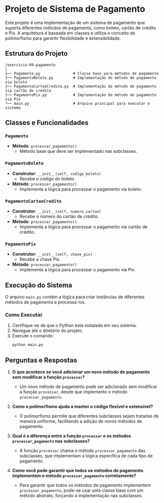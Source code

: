# Projeto de Sistema de Pagamento

Este projeto é uma implementação de um sistema de pagamento que suporta diferentes métodos de pagamento, como boleto, cartão de crédito e Pix. A arquitetura é baseada em classes e utiliza o conceito de polimorfismo para garantir flexibilidade e extensibilidade.

## Estrutura do Projeto

```
/exercicio-09-pagamento
│
├── Pagamento.py               # Classe base para métodos de pagamento
├── PagamentoBoleto.py         # Implementação do método de pagamento via boleto
├── PagamentoCartaoCredito.py  # Implementação do método de pagamento via cartão de crédito
├── PagamentoPix.py            # Implementação do método de pagamento via Pix
└── main.py                    # Arquivo principal para executar o sistema
```

## Classes e Funcionalidades

### `Pagamento`
- **Método**: `processar_pagamento()`
  - Método base que deve ser implementado nas subclasses.

### `PagamentoBoleto`
- **Construtor**: `__init__(self, codigo_boleto)`
  - Recebe o código do boleto.
- **Método**: `processar_pagamento()`
  - Implementa a lógica para processar o pagamento via boleto.

### `PagamentoCartaoCredito`
- **Construtor**: `__init__(self, numero_cartao)`
  - Recebe o número do cartão de crédito.
- **Método**: `processar_pagamento()`
  - Implementa a lógica para processar o pagamento via cartão de crédito.

### `PagamentoPix`
- **Construtor**: `__init__(self, chave_pix)`
  - Recebe a chave Pix.
- **Método**: `processar_pagamento()`
  - Implementa a lógica para processar o pagamento via Pix.

## Execução do Sistema

O arquivo `main.py` contém a lógica para criar instâncias de diferentes métodos de pagamento e processá-los.

### Como Executar

1. Certifique-se de que o Python está instalado em seu sistema.
2. Navegue até o diretório do projeto.
3. Execute o comando:
   ```bash
   python main.py
   ```

## Perguntas e Respostas

1. **O que acontece se você adicionar um novo método de pagamento sem modificar a função `processar`?**
   - Um novo método de pagamento pode ser adicionado sem modificar a função `processar`, desde que implemente o método `processar_pagamento`.

2. **Como o polimorfismo ajuda a manter o código flexível e extensível?**
   - O polimorfismo permite que diferentes subclasses sejam tratadas de maneira uniforme, facilitando a adição de novos métodos de pagamento.

3. **Qual é a diferença entre a função `processar` e os métodos `processar_pagamento` nas subclasses?**
   - A função `processar` chama o método `processar_pagamento` das subclasses, que implementam a lógica específica de cada tipo de pagamento.

4. **Como você pode garantir que todos os métodos de pagamento implementem o método `processar_pagamento` corretamente?**
   - Para garantir que todos os métodos de pagamento implementem `processar_pagamento`, pode-se usar uma classe base com um método abstrato, forçando a implementação nas subclasses.